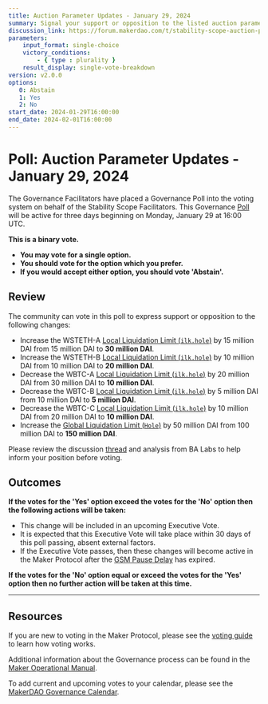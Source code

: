 ```yaml
---
title: Auction Parameter Updates - January 29, 2024
summary: Signal your support or opposition to the listed auction parameter updates.
discussion_link: https://forum.makerdao.com/t/stability-scope-auction-parameters-changes-1-liquidation-throughput-limit/23508
parameters:
    input_format: single-choice
    victory_conditions:
        - { type : plurality }
    result_display: single-vote-breakdown
version: v2.0.0
options:
   0: Abstain
   1: Yes
   2: No
start_date: 2024-01-29T16:00:00
end_date: 2024-02-01T16:00:00
---
```

# Poll: Auction Parameter Updates - January 29, 2024

The Governance Facilitators have placed a Governance Poll into the voting system on behalf of the Stability Scope Facilitators. This Governance [Poll](https://manual.makerdao.com/governance/governance-cycle/weekly-governance-cycle#weekly-governance-cycle-definitions-mip16c1) will be active for three days beginning on Monday, January 29 at 16:00 UTC.

**This is a binary vote.**
- **You may vote for a single option.**
- **You should vote for the option which you prefer.**
- **If you would accept either option, you should vote 'Abstain'.**

## Review

The community can vote in this poll to express support or opposition to the following changes:
* Increase the WSTETH-A [Local Liquidation Limit (`ilk.hole`)](https://mips.makerdao.com/mips/details/MIP104#14-3-1-5-8-local-liquidation-limit-hole-) by 15 million DAI from 15 million DAI to **30 million DAI**.
* Increase the WSTETH-B [Local Liquidation Limit (`ilk.hole`)](https://mips.makerdao.com/mips/details/MIP104#14-3-1-5-8-local-liquidation-limit-hole-) by 10 million DAI from 10 million DAI to **20 million DAI**.
* Decrease the WBTC-A [Local Liquidation Limit (`ilk.hole`)](https://mips.makerdao.com/mips/details/MIP104#14-3-1-5-8-local-liquidation-limit-hole-) by 20 million DAI from 30 million DAI to **10 million DAI**.
* Decrease the WBTC-B [Local Liquidation Limit (`ilk.hole`)](https://mips.makerdao.com/mips/details/MIP104#14-3-1-5-8-local-liquidation-limit-hole-) by 5 million DAI from 10 million DAI to **5 million DAI**.
* Decrease the WBTC-C [Local Liquidation Limit (`ilk.hole`)](https://mips.makerdao.com/mips/details/MIP104#14-3-1-5-8-local-liquidation-limit-hole-) by 10 million DAI from 20 million DAI to **10 million DAI**.
* Increase the [Global Liquidation Limit (`Hole`)](https://manual.makerdao.com/parameter-index/core/param-global-liquidation-limit) by 50 million DAI from 100 million DAI to **150 million DAI**.

Please review the discussion [thread](https://forum.makerdao.com/t/stability-scope-auction-parameters-changes-1-liquidation-throughput-limit/23508) and analysis from BA Labs to help inform your position before voting.

## Outcomes

**If the votes for the 'Yes' option exceed the votes for the 'No' option then the following actions will be taken:**
* This change will be included in an upcoming Executive Vote.
* It is expected that this Executive Vote will take place within 30 days of this poll passing, absent external factors.
* If the Executive Vote passes, then these changes will become active in the Maker Protocol after the [GSM Pause Delay](https://manual.makerdao.com/parameter-index/core/param-gsm-pause-delay) has expired.

**If the votes for the 'No' option equal or exceed the votes for the 'Yes' option then no further action will be taken at this time.**

---

## Resources

If you are new to voting in the Maker Protocol, please see the [voting guide](https://manual.makerdao.com/governance/voting-in-makerdao/on-chain-governance) to learn how voting works.

Additional information about the Governance process can be found in the [Maker Operational Manual](https://manual.makerdao.com).

To add current and upcoming votes to your calendar, please see the [MakerDAO Governance Calendar](https://manual.makerdao.com/makerdao/calendars/governance-calendar).
